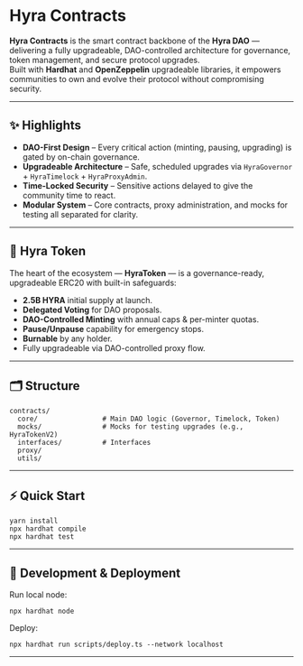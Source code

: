 # **Hyra Contracts**

**Hyra Contracts** is the smart contract backbone of the **Hyra DAO** — delivering a fully upgradeable, DAO-controlled architecture for governance, token management, and secure protocol upgrades.  
Built with **Hardhat** and **OpenZeppelin** upgradeable libraries, it empowers communities to own and evolve their protocol without compromising security.

---

## **✨ Highlights**
- **DAO-First Design** – Every critical action (minting, pausing, upgrading) is gated by on-chain governance.  
- **Upgradeable Architecture** – Safe, scheduled upgrades via `HyraGovernor` + `HyraTimelock` + `HyraProxyAdmin`.  
- **Time-Locked Security** – Sensitive actions delayed to give the community time to react.  
- **Modular System** – Core contracts, proxy administration, and mocks for testing all separated for clarity.  

---

## **💎 Hyra Token**
The heart of the ecosystem — **HyraToken** — is a governance-ready, upgradeable ERC20 with built-in safeguards:

- **2.5B HYRA** initial supply at launch.  
- **Delegated Voting** for DAO proposals.  
- **DAO-Controlled Minting** with annual caps & per-minter quotas.  
- **Pause/Unpause** capability for emergency stops.  
- **Burnable** by any holder.  
- Fully upgradeable via DAO-controlled proxy flow.  

---

## **🗂 Structure**
```
contracts/
  core/                # Main DAO logic (Governor, Timelock, Token)
  mocks/               # Mocks for testing upgrades (e.g., HyraTokenV2)
  interfaces/          # Interfaces
  proxy/
  utils/
```

---

## **⚡ Quick Start**
```shell
yarn install
npx hardhat compile
npx hardhat test
```


---

## **🚀 Development & Deployment**
Run local node:
```shell
npx hardhat node
```

Deploy:
```shell
npx hardhat run scripts/deploy.ts --network localhost
```

---
